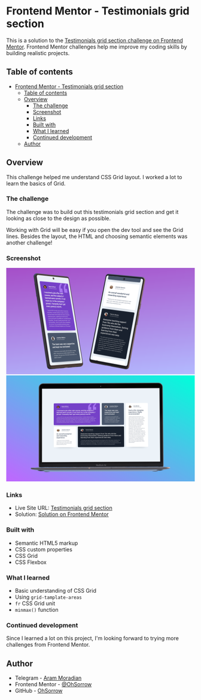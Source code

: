# Frontend Mentor - Testimonials grid section

This is a solution to the [Testimonials grid section challenge on Frontend Mentor](https://www.frontendmentor.io/challenges/testimonials-grid-section-Nnw6J7Un7/hub/testimonials-grid-section-s_DwZxn221). Frontend Mentor challenges help me improve my coding skills by building realistic projects.

## Table of contents

- [Frontend Mentor - Testimonials grid section](#frontend-mentor---testimonials-grid-section)
  - [Table of contents](#table-of-contents)
  - [Overview](#overview)
    - [The challenge](#the-challenge)
    - [Screenshot](#screenshot)
    - [Links](#links)
    - [Built with](#built-with)
    - [What I learned](#what-i-learned)
    - [Continued development](#continued-development)
  - [Author](#author)

## Overview

This challenge helped me understand CSS Grid layout. I worked a lot to learn the basics of Grid.

### The challenge

The challenge was to build out this testimonials grid section and get it looking as close to the design as possible.

Working with Grid will be easy if you open the dev tool and see the Grid lines. Besides the layout, the HTML and choosing semantic elements was another challenge!

### Screenshot

![Mobile Preview](./screenshots/mobile.png)
![Desktop Preview](./screenshots/desktop.png)

### Links

- Live Site URL: [Testimonials grid section](https://ohsorrow.github.io/testimonials-grid-section/)
- Solution: [Solution on Frontend Mentor](https://www.frontendmentor.io/solutions/testimonials-grid-section-using-css-grid-9NXLk1yYJL)

### Built with

- Semantic HTML5 markup
- CSS custom properties
- CSS Grid
- CSS Flexbox

### What I learned

- Basic understanding of CSS Grid
- Using `grid-tamplate-areas`
- `fr` CSS Grid unit
- `minmax()` function

### Continued development

Since I learned a lot on this project, I'm looking forward to trying more challenges from Frontend Mentor.

## Author

- Telegram - [Aram Moradian](https://t.me/OhSorrow)
- Frontend Mentor - [@OhSorrow](https://www.frontendmentor.io/profile/OhSorrow)
- GitHub - [OhSorrow](https://github.com/OhSorrow)
